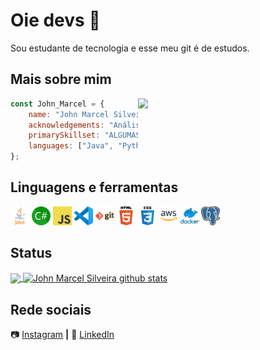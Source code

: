 # Oie devs 👋

Sou estudante de tecnologia e esse meu git é de estudos.

## Mais sobre mim

<img align="right" width="300" src="https://camo.githubusercontent.com/4c8d92806e3c2322a2c390ffa0019c1d6f78a4d82108aa6946863ae362a763c8/68747470733a2f2f69322e77702e636f6d2f616c6c68746163636573732e696e666f2f77702d636f6e74656e742f75706c6f6164732f323031382f30332f70726f6772616d6d696e672e6769663f6669743d313238312532433731362673736c3d31" />

```javascript
const John_Marcel = {
    name: "John Marcel Silveira",
    acknowledgements: "Análise e Desenvolvimento de Sistemas",
    primarySkillset: "ALGUMAS HABILIDADES",
    languages: ["Java", "Python", "JavaScript", "C#"]
};
```

## Linguagens e ferramentas

<code><img height="30" src="https://raw.githubusercontent.com/github/explore/80688e429a7d4ef2fca1e82350fe8e3517d3494d/topics/java/java.png"></code>
<code><img height="30" src="https://raw.githubusercontent.com/github/explore/80688e429a7d4ef2fca1e82350fe8e3517d3494d/topics/csharp/csharp.png"></code>
<code><img height="30" src="https://raw.githubusercontent.com/github/explore/80688e429a7d4ef2fca1e82350fe8e3517d3494d/topics/javascript/javascript.png"></code>
<code><img height="30" src="https://raw.githubusercontent.com/github/explore/80688e429a7d4ef2fca1e82350fe8e3517d3494d/topics/visual-studio-code/visual-studio-code.png"></code>
<code><img height="30" src="https://raw.githubusercontent.com/github/explore/80688e429a7d4ef2fca1e82350fe8e3517d3494d/topics/git/git.png"></code>
<code><img height="30" src="https://raw.githubusercontent.com/github/explore/80688e429a7d4ef2fca1e82350fe8e3517d3494d/topics/html/html.png"></code>
<code><img height="30" src="https://raw.githubusercontent.com/github/explore/80688e429a7d4ef2fca1e82350fe8e3517d3494d/topics/css/css.png"></code>
<code><img height="30" src="https://raw.githubusercontent.com/github/explore/80688e429a7d4ef2fca1e82350fe8e3517d3494d/topics/aws/aws.png"></code>
<code><img height="30" src="https://raw.githubusercontent.com/github/explore/80688e429a7d4ef2fca1e82350fe8e3517d3494d/topics/docker/docker.png"></code>
<code><img height="30" src="https://raw.githubusercontent.com/github/explore/80688e429a7d4ef2fca1e82350fe8e3517d3494d/topics/postgresql/postgresql.png"></code>

## Status

<a href="https://github.com/JohnMarcelSilveira">
  <img height="200em" align="center" src="https://github-readme-stats.vercel.app/api/top-langs/?username=JohnMarcelSilveira&theme=react&hide_langs_below=1_height=27&card_width=450" />
 <img height="200em" align="center" src="https://github-readme-stats.vercel.app/api?username=JohnMarcelSilveira&show_icons=true&theme=react&line_height=27&card_width=400" alt="John Marcel Silveira github stats"/>
</a>

[instagram]: https://www.instagram.com/j.marcell.silveira/
[linkedin]: https://www.linkedin.com/in/john-marcel-silveira-62530752/

<br>

## Rede sociais

📷 [Instagram][instagram] **|**
👔 [LinkedIn][linkedin]
